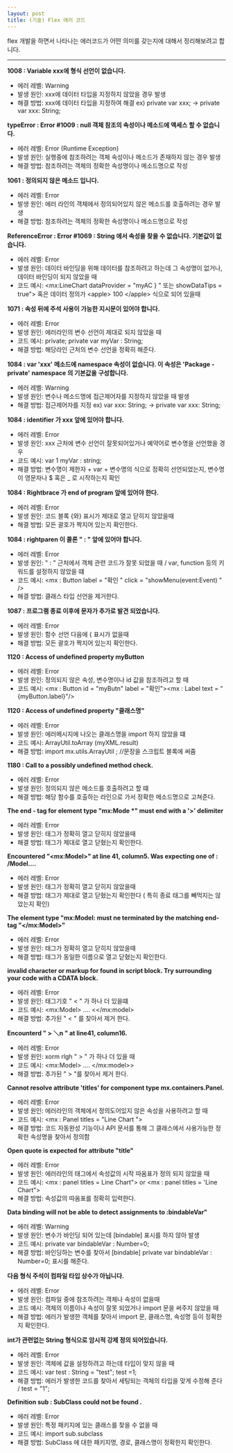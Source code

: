 ```yaml
---
layout: post
title: (기술) Flex 에러 코드
---
```


flex 개발을 하면서 나타나는 에러코드가 어떤 의미를 갖는지에 대해서 정리해보려고 합니다.

 ---

<strong>1008 : Variable xxx에 형식 선언이 없습니다.</strong>

* 에러 레벨: Warning
* 발생 원인: xxx에 데이터 타입을 지정하지 않았을 경우 발생
* 해결 방법: xxx에 데이터 타입을 지정하여 해결
ex) private var xxx; -> private var xxx: String;

<strong>typeError : Error #1009 : null 객체 참조의 속성이나 메소드에 액세스 할 수 없습니다.</strong>

* 에러 레벨: Error (Runtime Exception)
* 발생 원인: 실행중에 참조하려는 객체 속성이나 메소드가 존재하지 않는 경우 발생
* 해결 방법: 참조하려는 객체의 정확한 속성명이나 메소드명으로 작성

<strong>1061 : 정의되지 않은 메소드 입니다.</strong>

* 에러 레벨: Error
* 발생 원인: 에러 라인의 객체에서 정의되어있지 않은 메소드를 호출하려는 경우 발생 
* 해결 방법: 참조하려는 객체의 정확한 속성명이나 메소드명으로 작성

<strong>ReferenceError : Error #1069 : String 에서 속성을 찾을 수 없습니다. 기본값이 없습니다.</strong>

* 에러 레벨: Error
* 발생 원인: 데이터 바인딩을 위해 데이터를 참조하려고 하는데 그 속성명이 없거나, 데이터 바인딩이 되지 않았을 때
* 코드 예시: \<mx:LineChart dataProvider = "myAC } " 또는 showDataTips = true"\> 혹은 데이터 정의가 \<apple\> 100 \</apple\> 식으로 되어 있을때

<strong>1071 : 속성 뒤에 주석 사용이 가능한 지시문이 있어야 합니다.</strong>

* 에러 레벨: Error
* 발생 원인: 에러라인의 변수 선언이 제대로 되지 않았을 때
* 코드 예시: private; private var myVar : String;
* 해결 방법: 해당라인 근처의 변수 선언을 정확히 해준다.

<strong>1084 : var 'xxx' 메소드에 namespace 속성이 없습니다. 이 속성은 'Package - private' namespace 의 기본값을 구성합니다.</strong>

* 에러 레벨: Warning
* 발생 원인: 변수나 메소드명에 접근제어자를 지정하지 않았을 때 발생
* 해결 방법: 접근제어자를 지정
ex) var xxx: String; -> private var xxx: String;

<strong>1084 : identifier 가 xxx 앞에 있어야 합니다.</strong>

* 에러 레벨: Error
* 발생 원인: xxx 근처에 변수 선언이 잘못되어있거나 예약어로 변수명을 선언했을 경우
* 코드 예시: var 1 myVar : string;
* 해결 방법: 변수명이 제한자 + var + 변수명의 식으로 정확히 선언되었는지, 변수명이 영문자나 $ 혹은 _ 로 시작하는지 확인

<strong>1084 : Rightbrace 가 end of program 앞에 있어야 한다.</strong>

* 에러 레벨: Error
* 발생 원인: 코드 블록 {와} 표시가 제대로 열고 닫히지 않았을때
* 해결 방법: 모든 괄호가 짝지어 있는지 확인한다.

<strong>1084 : rightparen 이 콜론 " : " 앞에 있어야 합니다.</strong>

* 에러 레벨: Error
* 발생 원인: " : " 근처에서 객체 관련 코드가 잘못 되었을 때 / var, function 등의 키워드를 설정하지 않았을 떄
* 코드 예시: \<mx : Button label = "확인 " click = "showMenu(event:Event) " /\>
* 해결 방법: 클래스 타입 선언을 제거한다.

<strong>1087 : 프로그램 종료 이후에 문자가 추가로 발견 되었습니다.</strong>

* 에러 레벨: Error
* 발생 원인: 함수 선언 다음에 { 표시가 없을때
* 해결 방법: 모든 괄호가 짝지어 있는지 확인한다.

<strong>1120 : Access of undefined property myButton</strong>

* 에러 레벨: Error
* 발생 원인: 정의되지 않은 속성, 변수명이나 id 값을 참조하려고 할 때
* 코드 예시: \<mx : Button id = "myButn" label = "확인"\>\<mx : Label text = "{myButton.label}"/\>

<strong>1120 : Access of undefined property "클래스명"</strong>

* 에러 레벨: Error
* 발생 원인: 에러메시지에 나오는 클래스명을 import 하지 않았을 떄
* 코드 예시: ArrayUtil.toArray (myXML.result)
* 해결 방법: import mx.utils.ArrayUtil ; //문장을 스크립트 블록에 써줌

<strong>1180 : Call to a possibly undefined method check.</strong>

* 에러 레벨: Error
* 발생 원인: 정의되지 않은 메소드를 호출하려고 할 떄
* 해결 방법: 해당 함수를 호출하는 라인으로 가서 정확한 메소드명으로 고쳐준다.

<strong>The end - tag for element type "mx:Mode *" must end with a '\>' delimiter</strong>

* 에러 레벨: Error
* 발생 원인: 태그가 정확히 열고 닫히지 않았을때
* 해결 방법: 태그가 제대로 열고 닫혔는지 확인한다.

<strong>Encountered "\<mx:Model\>" at line 41, column5. Was expecting one of : /Model....</strong>

* 에러 레벨: Error
* 발생 원인: 태그가 정확히 열고 닫히지 않았을때
* 해결 방법: 태그가 제대로 열고 닫혔는지 확인한다 ( 특히 종료 태그를 빼먹지는 않았는지 확인)

<strong>The element type "mx:Model: must ne terminated by the matching end-tag "\</mx:Model\>"</strong>

* 에러 레벨: Error
* 발생 원인: 태그가 정확히 열고 닫히지 않았을때
* 해결 방법: 태그가 동일한 이름으로 열고 닫혔는지 확인한다.

<strong>invalid character or markup for found in script block. Try surrounding your code with a CDATA block.</strong>

* 에러 레벨: Error
* 발생 원인: 태그기호 " \< " 가 하나 더 있을떄
* 코드 예시: \<mx:Model\> .... \<\</mx:model\>
* 해결 방법: 추가된 " \< " 를 찾아서 제거 한다.

<strong>Encounterd " \> ＼n " at line41, column16.</strong>

* 에러 레벨: Error
* 발생 원인: xorm rlgh " \> " 가 하나 더 있을 때
* 코드 예시: \<mx:Model\> .... \</mx:model\>\>
* 해결 방법: 추가된 " \> "를 찾아서 제거 한다.

<strong>Cannot resolve attribute 'titles' for component type mx.containers.Panel.</strong>

* 에러 레벨: Error
* 발생 원인: 에러라인의 객체에서 정의도어있지 않은 속성을 사용하려고 할 때
* 코드 예시: \<mx : Panel titles = "Line Chart "\>
* 해결 방법: 코드 자동완성 기능이나 API 문서를 통해 그 클래스에서 사용가능한 정확한 속성명을 찾아서 정의함

<strong>Open quote is expected for attribute "title"</strong>

* 에러 레벨: Error
* 발생 원인: 에러라인의 태그에서 속성값의 시작 따옴표가 정의 되지 않았을 때
* 코드 예시: \<mx : panel titles = Line Chart"\> or \<mx : panel titles = 'Line Chart"\>
* 해결 방법: 속성값의 따옴표를 정확히 입력한다.

<strong>Data binding will not be able to detect assignments to :bindableVar"</strong>

* 에러 레벨: Warning
* 발생 원인: 변수가 바인딩 되어 있는데 [bindable] 표시를 하지 않아 발생
* 코드 예시: private var bindableVar : Number=0;
* 해결 방법: 바인딩하는 변수를 찾아서 [bindable] private var bindableVar : Number=0; 표시를 해준다.

<strong>다음 형식 주석이 컴파일 타입 상수가 아닙니다.</strong>

* 에러 레벨: Error
* 발생 원인: 컴파일 중에 참조하려는 객체나 속성이 없을때
* 코드 예시: 객체의 이름이나 속성이 잘못 되었거나 import 문을 써주지 않았을 때
* 해결 방법: 에러가 발생한 객체를 찾아서 import 문, 클래스명, 속성명 등이 정확한지 확인한다.

<strong>int가 관련없는 String 형식으로 암시적 강제 정의 되어있습니다.</strong>

* 에러 레벨: Error
* 발생 원인: 객체에 값을 설정하려고 하는데 타입이 맞지 않을 때
* 코드 예시: var test : String = "test"; test =1;
* 해결 방법: 에러가 발생한 코드를 찾아서 세팅되는 객체의 타입을 맞게 수정해 준다 / test = "1";

<strong>Definition sub : SubClass could not be found .</strong>

* 에러 레벨: Error
* 발생 원인: 특정 패키지에 있는 클래스를 찾을 수 없을 때
* 코드 예시: import sub.subclass
* 해결 방법: SubClass 에 대한 패키지명, 경로, 클래스명이 정확한지 확인한다.
